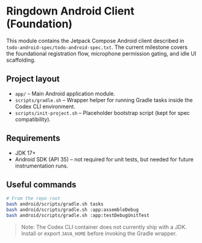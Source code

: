 # Ringdown Android Client (Foundation)

This module contains the Jetpack Compose Android client described in `todo-android-spec/todo-android-spec.txt`. The current milestone covers the foundational registration flow, microphone permission gating, and idle UI scaffolding.

## Project layout

- `app/` – Main Android application module.
- `scripts/gradle.sh` – Wrapper helper for running Gradle tasks inside the Codex CLI environment.
- `scripts/init-project.sh` – Placeholder bootstrap script (kept for spec compatibility).

## Requirements

- JDK 17+
- Android SDK (API 35) – not required for unit tests, but needed for future instrumentation runs.

## Useful commands

```bash
# From the repo root
bash android/scripts/gradle.sh tasks
bash android/scripts/gradle.sh :app:assembleDebug
bash android/scripts/gradle.sh :app:testDebugUnitTest
```

> Note: The Codex CLI container does not currently ship with a JDK. Install or export `JAVA_HOME` before invoking the Gradle wrapper.
